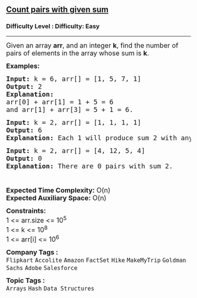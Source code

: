 <h2><a href="https://www.geeksforgeeks.org/problems/count-pairs-with-given-sum5022/1?page=1&company=Walmart,Goldman%20Sachs&sortBy=submissions">Count pairs with given sum</a></h2><h3>Difficulty Level : Difficulty: Easy</h3><hr><div class="problems_problem_content__Xm_eO"><p><span style="font-size: 18px;">Given an array <strong>arr</strong>, and an integer <strong>k</strong>, find the number of pairs of elements in the array whose sum is <strong>k</strong>.</span></p>
<p><span style="font-size: 18px;"><strong>Examples:</strong></span></p>
<pre><span style="font-size: 18px;"><strong>Input: </strong>k = 6, arr[] = [1, 5, 7, 1]
<strong>Output: </strong>2
<strong>Explanation:</strong> 
arr[0] + arr[1] = 1 + 5 = 6 
and arr[1] + arr[3] = 5 + 1 = 6.
</span></pre>
<pre><span style="font-size: 18px;"><strong>Input: </strong>k = 2, arr[] = [1, 1, 1, 1]<br><strong>Output:</strong> 6<br><strong>Explanation:</strong> Each 1 will produce sum 2 with any 1.</span></pre>
<pre><span style="font-size: 18px;"><strong>Input: </strong>k = 2, arr[] = [4, 12, 5, 4]<br><strong>Output:</strong> 0<br><strong>Explanation:</strong> There are 0 pairs with sum 2.</span></pre>
<p>&nbsp;</p>
<p><span style="font-size: 18px;"><strong>Expected Time Complexity:</strong> O(n)<br><strong>Expected Auxiliary Space:</strong> O(n)</span></p>
<p><span style="font-size: 18px;"><strong>Constraints:<br></strong>1 &lt;= arr.size &lt;= 10<sup>5</sup><br>1 &lt;= k &lt;= 10<sup>8</sup><br>1 &lt;= arr[i] &lt;= 10<sup>6</sup></span></p></div><p><span style=font-size:18px><strong>Company Tags : </strong><br><code>Flipkart</code>&nbsp;<code>Accolite</code>&nbsp;<code>Amazon</code>&nbsp;<code>FactSet</code>&nbsp;<code>Hike</code>&nbsp;<code>MakeMyTrip</code>&nbsp;<code>Goldman Sachs</code>&nbsp;<code>Adobe</code>&nbsp;<code>Salesforce</code>&nbsp;<br><p><span style=font-size:18px><strong>Topic Tags : </strong><br><code>Arrays</code>&nbsp;<code>Hash</code>&nbsp;<code>Data Structures</code>&nbsp;